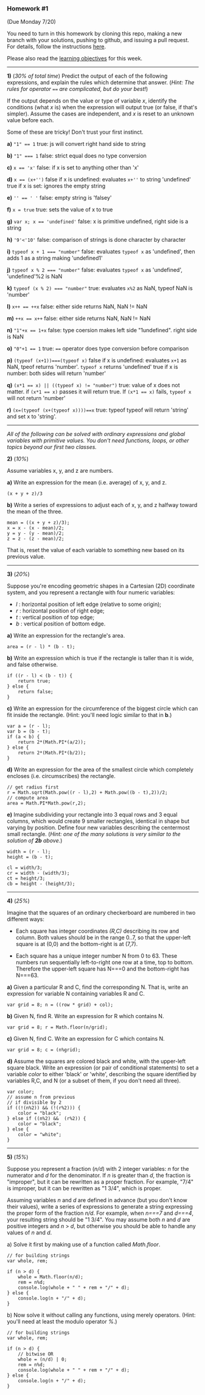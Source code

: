 ### Homework #1
(Due Monday 7/20)

You need to turn in this homework by cloning this repo, making a new branch with your solutions, pushing to github, and issuing a pull request.
For details, follow the instructions [here](http://portlandcodeschool.github.io/jse/2015/01/07/command-line-and-git-slides/#/14).

Please also read the [learning objectives](objectives.md) for this week.

---

**1)** (_30% of total time_)
Predict the output of each of the following expressions, and explain the rules which determine that answer.  (_Hint: The rules for operator `==` are complicated, but do your best!_)

If the output depends on the value or type of variable _x_, identify the conditions (what _x_ is) when the expression will output true (or false, if that's simpler).  Assume the cases are independent, and _x_ is reset to an unknown value before each.

Some of these are tricky!  Don't trust your first instinct.


**a)** `"1" == 1`
    true: js will convert right hand side to string

**b)** `"1" === 1`
    false: strict equal does no type conversion

**c)** `x == 'x'`
    false: if x is set to anything other than 'x'

**d)** `x == (x+'')`
    false if x is undefined: evaluates `x+''` to string 'undefined'
    true if x is set: ignores the empty string

**e)** `'' == ' '`
    false: empty string is 'falsey'

**f)** `x = true`
    true: sets the value of x to true

**g)** `var x; x == 'undefined'`
    false: x is primitive undefined, right side is a string

**h)** `'9'<'10'`
    false: comparison of strings is done character by character

**i)** `typeof x + 1 === "number"`
    false: evaluates `typeof x` as 'undefined', then adds 1 as a string making
    'undefined1'

**j)** `typeof x % 2 === "number"`
    false: evaluates `typeof x` as 'undefined', 'undefined'%2 is NaN

**k)** `typeof (x % 2) === "number"`
    true: evaluates `x%2` as NaN, typeof NaN is 'number'

**l)** `x++ == ++x`
    false: either side returns NaN, NaN != NaN

**m)** `++x == x++`
    false: either side returns NaN, NaN != NaN

**n)** `"1"+x == 1+x`
    false: type coersion makes left side "1undefined". right side is NaN

**o)** `"0"+1 == 1`
    true: `==` operator does type conversion before comparison

**p)** `(typeof (x+1))===(typeof x)`
    false if x is undefined: evaluates `x+1` as NaN, tpeof returns 'number'.
    `typeof x` returns 'undefined'
    true if x is number: both sides will return 'number'

**q)** `(x*1 == x) || ((typeof x) != "number")`
    true: value of x does not matter. if `(x*1 == x)` passes it will return
    true. If `(x*1 == x)` fails, `typeof x` will not return 'number'

**r)** `(x=(typeof (x+(typeof x))))==x`
    true: typeof typeof will return 'string' and set x to 'string'.

---

_All of the following can be solved with ordinary expressions and global variables with primitive values.  You don't need functions, loops, or other topics beyond our first two classes._

 **2)** (_10%_)

Assume variables x, y, and z are numbers.

**a)**
Write an expression for the mean (i.e. average) of x, y, and z.

    (x + y + z)/3

**b)**
Write a series of expressions to adjust each of x, y, and z halfway toward the mean of the three.

    mean = ((x + y + z)/3);
    x = x - (x - mean)/2;
    y = y - (y - mean)/2;
    z = z - (z - mean)/2;

That is, reset the value of each variable to something new based on its previous value.

---

**3)** (_20%_)

Suppose you're encoding geometric shapes in a Cartesian (2D) coordinate system, and you represent a rectangle with four numeric variables:

- _l_ : horizontal position of left edge (relative to some origin);
- _r_ : horizontal position of right edge;
- _t_ : vertical position of top edge;
- _b_ : vertical position of bottom edge.

**a)**
Write an expression for the rectangle's area.

    area = (r - l) * (b - t);

**b)**
Write an expression which is true if the rectangle is taller than it is wide, and false otherwise.

    if ((r - l) < (b - t)) {
        return true;
    } else {
        return false;
    }

**c)**
Write an expression for the circumference of the biggest circle which can fit inside the rectangle.  (Hint: you'll need logic similar to that in **b**.)

    var a = (r - l);
    var b = (b - t);
    if (a < b) {
        return 2*(Math.PI*(a/2));
    } else {
        return 2*(Math.PI*(b/2));
    }

**d)**
Write an expression for the area of the smallest circle which completely encloses (i.e. circumscribes) the rectangle.

    // get radius first
    r = Math.sqrt(Math.pow((r - l),2) + Math.pow((b - t),2))/2;
    // compute area
    area = Math.PI*Math.pow(r,2);

**e)**
Imagine subdividing your rectangle into 3 equal rows and 3 equal columns, which would create 9 smaller rectangles, identical in shape but varying by position.
Define four new variables describing the centermost small rectangle.
(_Hint: one of the many solutions is very similar to the solution of **2b** above._)

    width = (r - l);
    height = (b - t);

    cl = width/3;
    cr = width - (width/3);
    ct = height/3;
    cb = height - (height/3);

---

**4)** (_25%_)

Imagine that the squares of an ordinary checkerboard are numbered in two different ways:

* Each square has integer coordinates _(R,C)_ describing its row and column.  Both values should be in the range 0..7, so that the upper-left square is at (0,0) and the bottom-right is at (7,7).

* Each square has a unique integer number N from 0 to 63.  These numbers run sequentially left-to-right one row at a time, top to bottom.  Therefore the upper-left square has N===0 and the bottom-right has N===63.

**a)**  Given a particular R and C, find the corresponding N.  That is, write an expression for variable N containing variables R and C.
    
    var grid = 8; n = ((row * grid) + col);

**b)**  Given N, find R.  Write an expression for R which contains N.

    var grid = 8; r = Math.floor(n/grid);

**c)**  Given N, find C.  Write an expression for C which contains N.

    var grid = 8; c = (n%grid);

**d)**  Assume the squares are colored black and white, with the upper-left square black.
Write an expression (or pair of conditional statements) to set a variable _color_ to either 'black' or 'white', describing the square identified by variables R,C, and N (or a subset of them, if you don't need all three).

    var color;
    // assume n from previous
    // if divisible by 2
    if ((!(n%2)) && (!(r%2))) {
        color = "black";
    } else if ((n%2) &&  (r%2)) {
        color = "black";
    } else {
        color = "white";
    }

---

**5)** (_15%_)

Suppose you represent a fraction (_n/d_) with 2 integer variables: _n_ for the numerator and _d_ for the denominator.
If _n_ is greater than _d_, the fraction is "improper", but it can be rewritten as a proper fraction.  For example, "7/4" is improper, but it can be rewritten as "1 3/4", which is proper.

Assuming variables _n_ and _d_ are defined in advance (but you don't know their values), write a series of expressions to generate a string expressing the proper form of the fraction _n/d_.  For example, when _n===7_ and _d===4_, your resulting string should be "1 3/4".  You may assume both _n_ and _d_ are positive integers and _n_ > _d_, but otherwise you should be able to handle any values of _n_ and _d_.

a) Solve it first by making use of a function called _Math.floor_.

    // for building strings
    var whole, rem;

    if (n > d) {
        whole = Math.floor(n/d);
        rem = n%d;
        console.log(whole + " " + rem + "/" + d);
    } else {
        console.log(n + "/" + d);
    }

b) Now solve it without calling any functions, using merely operators.  (Hint: you'll need at least the modulo operator _%_.)

    // for building strings
    var whole, rem;

    if (n > d) {
        // bitwise OR
        whole = (n/d) | 0;
        rem = n%d;
        console.log(whole + " " + rem + "/" + d);
    } else {
        console.log(n + "/" + d);
    }
